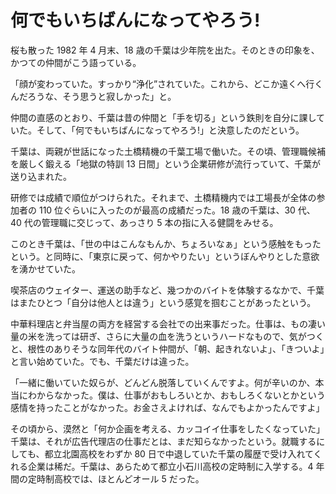 # 何でもいちばんになってやろう!

桜も散った 1982 年 4 月末、18 歳の千葉は少年院を出た。そのときの印象を、かつての仲間がこう語っている。

「顔が変わっていた。すっかり“浄化”されていた。これから、どこか遠くへ行くんだろうな、そう思うと寂しかった」と。

仲間の直感のとおり、千葉は昔の仲間と「手を切る」という鉄則を自分に課していた。そして、「何でもいちばんになってやろう!」と決意したのだという。

千葉は、両親が世話になった土橋精機の千葉工場で働いた。その頃、管理職候補を厳しく鍛える「地獄の特訓 13 日間」という企業研修が流行っていて、千葉が送り込まれた。

研修では成績で順位がつけられた。それまで、土橋精機内では工場長が全体の参加者の 110 位ぐらいに入ったのが最高の成績だった。18 歳の千葉は、30 代、40 代の管理職に交じって、あっさり 5 本の指に入る健闘をみせる。

このとき千葉は、「世の中はこんなもんか、ちょろいなぁ」という感触をもったという。と同時に、「東京に戻って、何かやりたい」というぼんやりとした意欲を湧かせていた。

喫茶店のウェイター、運送の助手など、幾つかのバイトを体験するなかで、千葉はまたひとつ「自分は他人とは違う」という感覚を掴むことがあったという。

中華料理店と弁当屋の両方を経営する会社での出来事だった。仕事は、もの凄い量の米を洗っては研ぎ、さらに大量の血を洗うというハードなもので、気がつくと、根性のありそうな同年代のバイト仲間が、「朝、起きれないよ」、「きついよ」と言い始めていた。でも、千葉だけは違った。

「一緒に働いていた奴らが、どんどん脱落していくんですよ。何が辛いのか、本当にわからなかった。僕は、仕事がおもしろいとか、おもしろくないとかという感情を持ったことがなかった。お金さえよければ、なんでもよかったんですよ」

その頃から、漠然と「何か企画を考える、カッコイイ仕事をしたくなっていた」千葉は、それが広告代理店の仕事だとは、まだ知らなかったという。就職するにしても、都立北園高校をわずか 80 日で中退していた千葉の履歴で受け入れてくれる企業は稀だ。千葉は、あらためて都立小石川高校の定時制に入学する。4 年間の定時制高校では、ほとんどオール 5 だった。

